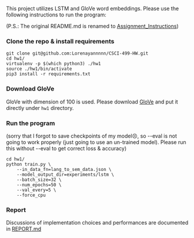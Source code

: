 This project utilizes LSTM and GloVe word embeddings. Please use the following instructions to run the program:

(P.S.: The original README.md is renamed to [Assignment_Instructions](Assignment_Instructions.md))

### Clone the repo & install requirements
```
git clone git@github.com:Lorenayannnnn/CSCI-499-HW.git
cd hw1/
virtualenv -p $(which python3) ./hw1
source ./hw1/bin/activate
pip3 install -r requirements.txt
```

### Download GloVe
GloVe with dimension of 100 is used. Please download [GloVe](https://drive.google.com/file/d/1n15zWXLjxjqX72R6dHyAPTA3N5b22c_U/view?usp=sharing) and put it directly under `hw1` directory. 

### Run the program
(sorry that I forgot to save checkpoints of my model😣, so --eval is not going to work properly (just going to use an un-trained model). Please run this without --eval to get correct loss & accuracy)
```
cd hw1/
python train.py \
    --in_data_fn=lang_to_sem_data.json \
    --model_output_dir=experiments/lstm \
    --batch_size=32 \
    --num_epochs=50 \
    --val_every=5 \
    --force_cpu 
```

### Report
Discussions of implementation choices and performances are documented in [REPORT.md](REPORT.md)